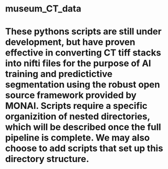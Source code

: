 # museum_CT_data

# These pythons scripts are still under development, but have proven effective in converting CT tiff stacks into nifti files for the purpose of AI training and predictictive segmentation using the robust open source framework provided by MONAI. Scripts require a specific organizition of nested directories, which will be described once the full pipeline is complete. We may also choose to add scripts that set up this directory structure.
